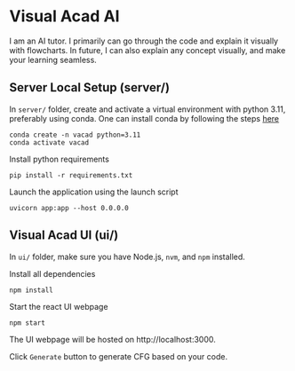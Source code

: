 # Visual Acad AI
I am an AI tutor. I primarily can go through the code and explain it visually with flowcharts. In future, I can also explain any concept visually, and make your learning seamless.


## Server Local Setup (server/)
In `server/` folder, create and activate a virtual environment with python 3.11, preferably using conda. One can install conda by following the steps [here](https://developers.google.com/earth-engine/guides/python_install-conda)
```
conda create -n vacad python=3.11
conda activate vacad
```

Install python requirements
```
pip install -r requirements.txt
```

Launch the application using the launch script
```
uvicorn app:app --host 0.0.0.0  
```

## Visual Acad UI (ui/)

In `ui/` folder, make sure you have Node.js, `nvm`, and `npm` installed. 

Install all dependencies
```
npm install
``` 

Start the react UI webpage
```
npm start
```
The UI webpage will be hosted on http://localhost:3000. 

Click `Generate` button to generate CFG based on your code.
